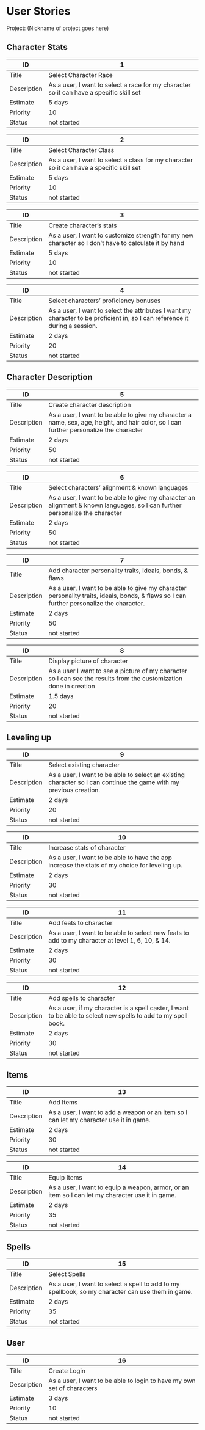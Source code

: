 # User Stories

Project: (Nickname of project goes here)

## Character Stats

| ID          | 1 |
| ----------- | ----- |
| Title       | Select Character Race |
| Description | As a user, I want to select a race for my character so it can have a specific skill set |
| Estimate    | 5 days |
| Priority    | 10 |
| Status      | not started |

| ID          | 2 |
| ----------- | ----- |
| Title       | Select Character Class |
| Description | As a user, I want to select a class for my character so it can have a specific skill set |
| Estimate    | 5 days |
| Priority    | 10 |
| Status      | not started |

| ID          | 3 |
| ----------- | ----- |
| Title       | Create character’s stats |
| Description | As a user, I want to customize strength for my new character so I don’t have to calculate it by hand|
| Estimate    | 5 days |
| Priority    | 10 |
| Status      | not started |


| ID          | 4 |
| ----------- | ----- |
| Title       | Select characters’ proficiency bonuses |
| Description | As a user, I want to select the attributes I want my character to be proficient in, so I can reference it during a session. |
| Estimate    | 2 days |
| Priority    | 20 |
| Status      | not started |

## Character Description

| ID          | 5 |
| ----------- | ----- |
| Title       | Create character description  |
| Description | As a user, I want to be able to give my character a name, sex, age, height, and hair color, so I can further personalize the character |
| Estimate    | 2 days |
| Priority    | 50 |
| Status      | not started |

| ID          | 6 |
| ----------- | ----- |
| Title       | Select characters’ alignment & known languages |
| Description | As a user, I want to be able to give my character an alignment & known languages, so I can further personalize the character |
| Estimate    | 2 days |
| Priority    | 50 |
| Status      | not started |

| ID          | 7 |
| ----------- | ----- |
| Title       | Add character personality traits, Ideals, bonds, & flaws |
| Description | As a user, I want to be able to give my character personality traits, ideals, bonds, & flaws so I can further personalize the character. |
| Estimate    | 2 days |
| Priority    | 50 |
| Status      | not started |

| ID          | 8 |
| ----------- | ----- |
| Title       | Display picture of character |
| Description | As a user I want to see a picture of my character so I can see the results from the customization done in creation |
| Estimate    | 1.5 days |
| Priority    | 20 |
| Status      | not started |

## Leveling up

| ID          | 9 |
| ----------- | ----- |
| Title       | Select existing character |
| Description | As a user, I want to be able to select an existing character so I can continue the game with my previous creation. |
| Estimate    | 2 days |
| Priority    | 20 |
| Status      | not started |

| ID          | 10 |
| ----------- | ----- |
| Title       |  Increase stats of character |
| Description | As a user, I want to be able to have the app increase the stats of my choice for leveling up. |
| Estimate    | 2 days |
| Priority    | 30 |
| Status      | not started |

| ID          | 11 |
| ----------- | ----- |
| Title       | Add feats to character |
| Description | As a user, I want to be able to select new feats to add to my character at level 1, 6, 10, & 14.  |
| Estimate    | 2 days |
| Priority    | 30 |
| Status      | not started |

| ID          | 12 |
| ----------- | ----- |
| Title       | Add spells to character |
| Description | As a user, if my character is a spell caster, I want to be able to select new spells to add to my spell book.  |
| Estimate    | 2 days |
| Priority    | 30 |
| Status      | not started |

## Items

| ID          | 13 |
| ----------- | ----- |
| Title       | Add Items |
| Description | As a user, I want to add a weapon or an item so I can let my character use it in game. |
| Estimate    | 2 days |
| Priority    | 30 |
| Status      | not started |

| ID          | 14 |
| ----------- | ----- |
| Title       | Equip Items |
| Description | As a user, I want to equip a weapon, armor, or an item so I can let my character use it in game. |
| Estimate    | 2 days |
| Priority    | 35 |
| Status      | not started |

## Spells

| ID          | 15 |
| ----------- | ----- |
| Title       | Select Spells |
| Description | As a user, I want to select a spell to add to my spellbook, so my character can use them in game. |
| Estimate    | 2 days |
| Priority    | 35 |
| Status      | not started |

## User

| ID          | 16 |
| ----------- | ----- |
| Title       | Create Login |
| Description | As a user, I want to be able to login to have my own set of characters |
| Estimate    | 3 days |
| Priority    | 10 |
| Status      | not started |

